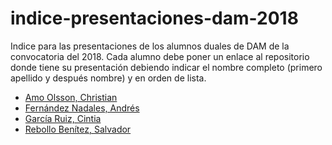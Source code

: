 # indice-presentaciones-dam-2018

Indice para las presentaciones de los alumnos duales de DAM de la convocatoria del 2018. Cada alumno debe poner un enlace al repositorio donde tiene su presentación debiendo indicar el nombre completo (primero apellido y después nombre) y en orden de lista.

* [Amo Olsson, Christian](https://github.com/christianraulamo/Exposicion-Viewnext)  
* [Fernández Nadales, Andrés](https://github.com/andresfernandeznad/DXC.technology---ANDRES-FERNANDEZ-NADALES)
* [García Ruiz, Cintia](https://github.com/cyntigr/PROPERLY-CINTIA_GARCIA_RUIZ)
* [Rebollo Benítez, Salvador](https://github.com/SalvaRebollo/DEKRA-Salvador-Rebollo-Benitez)

